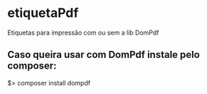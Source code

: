 # etiquetaPdf
Etiquetas para impressão com ou sem a lib DomPdf

## Caso queira usar com DomPdf instale pelo composer:

$> composer install dompdf
